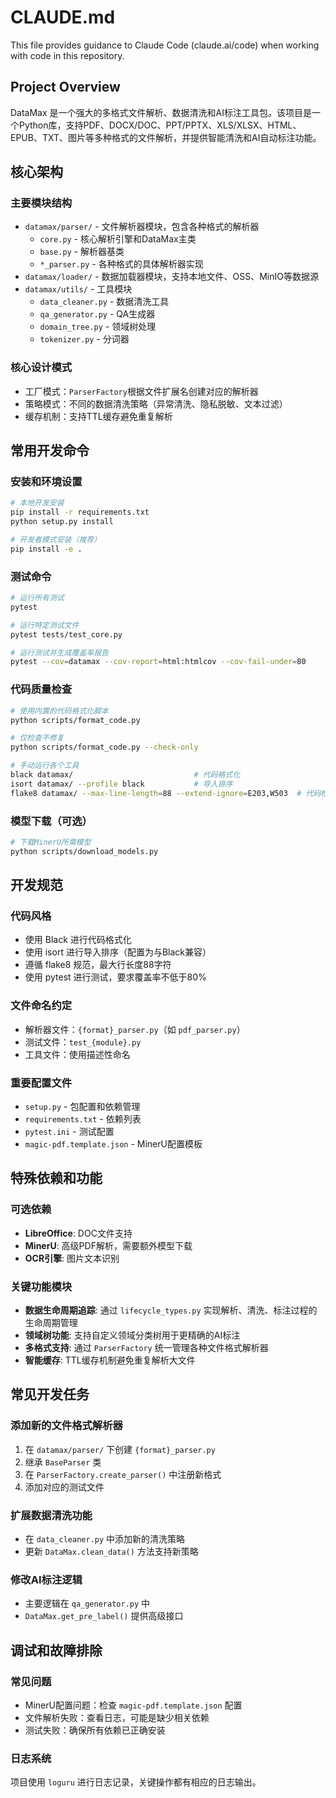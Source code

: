 
# CLAUDE.md

This file provides guidance to Claude Code (claude.ai/code) when working with code in this repository.

## Project Overview

DataMax 是一个强大的多格式文件解析、数据清洗和AI标注工具包。该项目是一个Python库，支持PDF、DOCX/DOC、PPT/PPTX、XLS/XLSX、HTML、EPUB、TXT、图片等多种格式的文件解析，并提供智能清洗和AI自动标注功能。

## 核心架构

### 主要模块结构
- `datamax/parser/` - 文件解析器模块，包含各种格式的解析器
  - `core.py` - 核心解析引擎和DataMax主类
  - `base.py` - 解析器基类
  - `*_parser.py` - 各种格式的具体解析器实现
- `datamax/loader/` - 数据加载器模块，支持本地文件、OSS、MinIO等数据源
- `datamax/utils/` - 工具模块
  - `data_cleaner.py` - 数据清洗工具
  - `qa_generator.py` - QA生成器
  - `domain_tree.py` - 领域树处理
  - `tokenizer.py` - 分词器

### 核心设计模式
- 工厂模式：`ParserFactory`根据文件扩展名创建对应的解析器
- 策略模式：不同的数据清洗策略（异常清洗、隐私脱敏、文本过滤）
- 缓存机制：支持TTL缓存避免重复解析

## 常用开发命令

### 安装和环境设置
```bash
# 本地开发安装
pip install -r requirements.txt
python setup.py install

# 开发者模式安装（推荐）
pip install -e .
```

### 测试命令
```bash
# 运行所有测试
pytest

# 运行特定测试文件
pytest tests/test_core.py

# 运行测试并生成覆盖率报告
pytest --cov=datamax --cov-report=html:htmlcov --cov-fail-under=80
```

### 代码质量检查
```bash
# 使用内置的代码格式化脚本
python scripts/format_code.py

# 仅检查不修复
python scripts/format_code.py --check-only

# 手动运行各个工具
black datamax/                           # 代码格式化
isort datamax/ --profile black           # 导入排序
flake8 datamax/ --max-line-length=88 --extend-ignore=E203,W503  # 代码检查
```

### 模型下载（可选）
```bash
# 下载MinerU所需模型
python scripts/download_models.py
```

## 开发规范

### 代码风格
- 使用 Black 进行代码格式化
- 使用 isort 进行导入排序（配置为与Black兼容）
- 遵循 flake8 规范，最大行长度88字符
- 使用 pytest 进行测试，要求覆盖率不低于80%

### 文件命名约定
- 解析器文件：`{format}_parser.py`（如 `pdf_parser.py`）
- 测试文件：`test_{module}.py`
- 工具文件：使用描述性命名

### 重要配置文件
- `setup.py` - 包配置和依赖管理
- `requirements.txt` - 依赖列表
- `pytest.ini` - 测试配置
- `magic-pdf.template.json` - MinerU配置模板

## 特殊依赖和功能

### 可选依赖
- **LibreOffice**: DOC文件支持
- **MinerU**: 高级PDF解析，需要额外模型下载
- **OCR引擎**: 图片文本识别

### 关键功能模块
- **数据生命周期追踪**: 通过 `lifecycle_types.py` 实现解析、清洗、标注过程的生命周期管理
- **领域树功能**: 支持自定义领域分类树用于更精确的AI标注
- **多格式支持**: 通过 `ParserFactory` 统一管理各种文件格式解析器
- **智能缓存**: TTL缓存机制避免重复解析大文件

## 常见开发任务

### 添加新的文件格式解析器
1. 在 `datamax/parser/` 下创建 `{format}_parser.py`
2. 继承 `BaseParser` 类
3. 在 `ParserFactory.create_parser()` 中注册新格式
4. 添加对应的测试文件

### 扩展数据清洗功能
- 在 `data_cleaner.py` 中添加新的清洗策略
- 更新 `DataMax.clean_data()` 方法支持新策略

### 修改AI标注逻辑
- 主要逻辑在 `qa_generator.py` 中
- `DataMax.get_pre_label()` 提供高级接口

## 调试和故障排除

### 常见问题
- MinerU配置问题：检查 `magic-pdf.template.json` 配置
- 文件解析失败：查看日志，可能是缺少相关依赖
- 测试失败：确保所有依赖已正确安装

### 日志系统
项目使用 `loguru` 进行日志记录，关键操作都有相应的日志输出。

